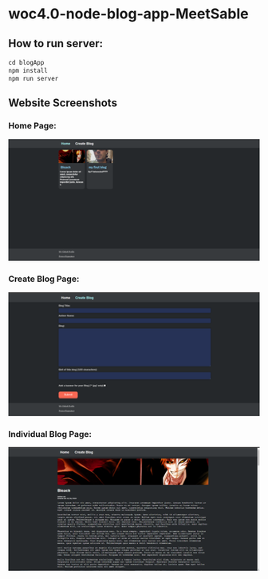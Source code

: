 # woc4.0-node-blog-app-MeetSable
 
## How to run server:
```
cd blogApp
npm install
npm run server
```

## Website Screenshots
### Home Page:
![Home Page](https://github.com/MeetSable/woc4.0-node-blog-app-MeetSable/blob/ec5f068c2b2c9441f40c482158cbbc1b941f2682/readme_img/home_page.png)
### Create Blog Page:
![Create Blog](https://github.com/MeetSable/woc4.0-node-blog-app-MeetSable/blob/ec5f068c2b2c9441f40c482158cbbc1b941f2682/readme_img/create_blog_page.png)
### Individual Blog Page:
![Blog View](https://github.com/MeetSable/woc4.0-node-blog-app-MeetSable/blob/ec5f068c2b2c9441f40c482158cbbc1b941f2682/readme_img/blog_view.png)

